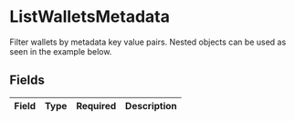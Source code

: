 # ListWalletsMetadata

Filter wallets by metadata key value pairs. Nested objects can be used as seen in the example below.


## Fields

| Field       | Type        | Required    | Description |
| ----------- | ----------- | ----------- | ----------- |